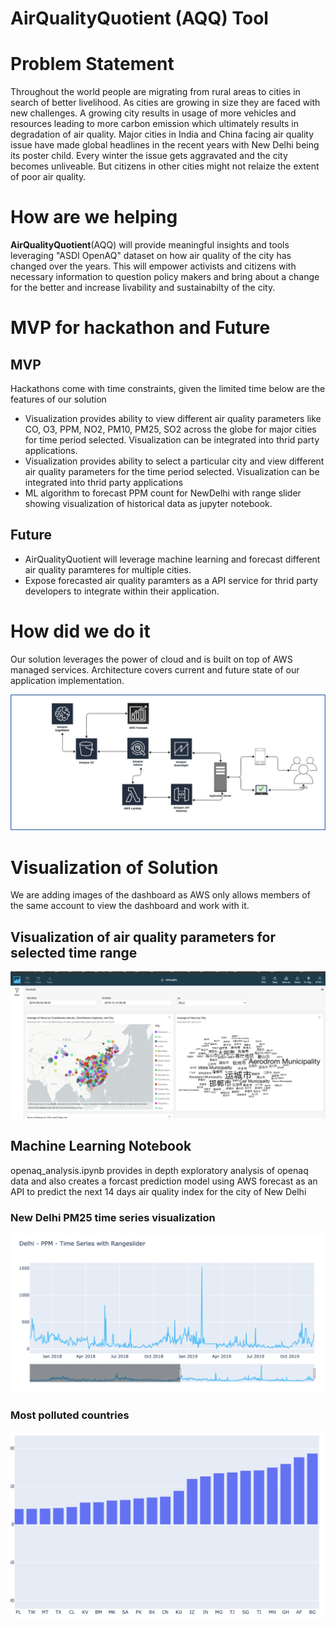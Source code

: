 # AirQualityQuotient (AQQ) Tool

# Problem Statement

Throughout the world people are migrating from rural areas to cities in search of better livelihood. As cities are growing in size they are faced with new challenges. A growing city results in usage of more vehicles and  resources leading to more carbon emission which ultimately results in degradation of air quality. Major cities in India and China facing air quality issue have made global headlines in the recent years with New Delhi being its poster child. Every winter the issue gets aggravated and the city becomes unliveable. But citizens in other cities might not relaize the extent of poor air quality.

# How are we helping

**AirQualityQuotient**(AQQ) will provide meaningful insights and tools leveraging "ASDI OpenAQ" dataset on how air quality of the city has changed over the years. This will empower activists and citizens with necessary information to question policy makers and bring about a change for the better and increase livability and sustainabilty of the city.

# MVP for hackathon and Future

## MVP

Hackathons come with time constraints, given the limited time below are the features of our solution 
* Visualization provides ability to view different air quality parameters like CO, O3, PPM, NO2, PM10, PM25, SO2 across the globe for major cities for time period selected. Visualization can be integrated into thrid party applications.
* Visualization provides ability to select a particular city and view different air quality parameters for the time period selected. Visualization can be integrated into thrid party applications
* ML algorithm to forecast PPM count for NewDelhi with range slider showing visualization of historical data as jupyter notebook.

## Future
    
* AirQualityQuotient will leverage machine learning and forecast different air quality paramteres for multiple cities.
* Expose forecasted air quality paramters as a API service for thrid party developers to integrate within their application.

# How did we do it

Our solution leverages the power of cloud and is built on top of AWS managed services. Architecture covers current and future state of our application implementation.

![alt text](https://github.com/sssDeveloper/AirQualityQuotient/blob/master/AQQ.jpeg "Architecture Diagram")

# Visualization of Solution

We are adding images of the dashboard as AWS only allows members of the same account to view the dashboard and work with it.

## Visualization of air quality parameters for selected time range

![alt text](https://github.com/sssDeveloper/AirQualityQuotient/blob/master/DataViz.png "Data Visualization of multiple cities")

## Machine Learning Notebook

openaq_analysis.ipynb provides in depth exploratory analysis of openaq data and also creates a forcast prediction model using AWS forecast as an API to predict the next 14 days air quality index for the city of New Delhi

### New Delhi PM25 time series visualization

![alt text](https://github.com/sssDeveloper/AirQualityQuotient/blob/master/PM25.png "New Delhi PM25 time series visualization")

### Most polluted countries
![alt text](https://github.com/sssDeveloper/AirQualityQuotient/blob/master/Top10.png "Top 10 most poluted countries")

